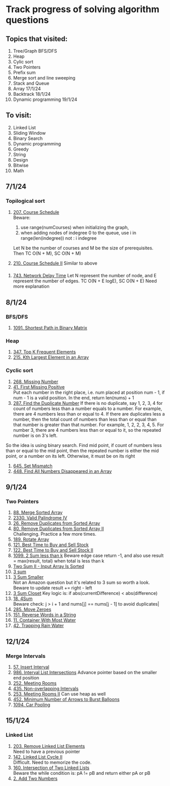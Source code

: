 # Track progress of solving algorithm questions

## Topics that visited:
1. Tree/Graph BFS/DFS
1. Heap
1. Cylic sort
2. Two Pointers
3. Prefix sum
4. Merge sort and line sweeping
1. Stack and Queue
2. Array 17/1/24
3. Backtrack 18/1/24
4. Dynamic programming 19/1/24
## To visit:
2. Linked List
3. Sliding Window
4. Binary Search
5. Dynamic programming
6. Greedy
8. String
10. Design
11. Bitwise
12. Math
## 7/1/24
### Topilogical sort
1. [207. Course Schedule](https://leetcode.com/problems/course-schedule)  
    Beware:  
    1. use range(numCourses) when initializing the graph,
    2. when adding nodes of indegree 0 to the queue, use i in range(len(indegree)) not : i indegree  
    
    Let N be the number of courses and M be the size of prerequisites. Then TC O(N + M), SC O(N + M)
1. [210. Course Schedule II](https://leetcode.com/problems/course-schedule-ii)
   Similar to above

###
1. [743. Network Delay Time](https://leetcode.com/problems/network-delay-time)
   Let N represent the number of node, and E represent the number of edges.
   TC O(N + E logE), SC O(N + E) Need more explanation

## 8/1/24

### BFS/DFS
1. [1091. Shortest Path in Binary Matrix](https://leetcode.com/problems/shortest-path-in-binary-matrix)

### Heap
1. [347. Top K Frequent Elements](https://leetcode.com/problems/top-k-frequent-elements) 
1. [215. Kth Largest Element in an Array](https://leetcode.com/problems/kth-largest-element-in-an-array)

### Cyclic sort
1. [268. Missing Number](https://leetcode.com/problems/missing-number)
1. [41. First Missing Positive](https://leetcode.com/problems/first-missing-positive/)   
Put each number in the right place, i.e. num placed at position num - 1, if num - 1 is a valid position. In the end, return len(nums) + 1
1. [287. Find the Duplicate Number](https://leetcode.com/problems/find-the-duplicate-number) 
If there is no duplicate, say 1, 2, 3, 4 for count of numbers less than a number equals to a number. For example, there are 4 numbers less than or equal to 4. If there are duplicates less a number, then the total count of numbers than less than or equal than that number is greater than that number. For example, 1, 2, 2, 3, 4, 5. For number 3, there are 4 numbers less than or equal to it, so the repeated number is on 3's left.

So the idea is using binary search. Find mid point, if count of numbers less than or equal to the mid point, then the repeated number is either the mid point, or a number on its left. Otherwise, it must be on its right
1. [645. Set Mismatch](https://leetcode.com/problems/set-mismatch) 
1. [448. Find All Numbers Disappeared in an Array](https://leetcode.com/problems/find-all-numbers-disappeared-in-an-array)  

## 9/1/24

### Two Pointers
1. [88. Merge Sorted Array](https://leetcode.com/problems/merge-sorted-array)
2. [2330. Valid Palindrome IV](https://leetcode.com/problems/valid-palindrome-iv)
3. [26. Remove Duplicates from Sorted Array](https://leetcode.com/problems/remove-duplicates-from-sorted-array/)
4. [80. Remove Duplicates from Sorted Array II](https://leetcode.com/problems/remove-duplicates-from-sorted-array-ii)  
   Challenging. Practice a few more times.
5. [189. Rotate Array](https://leetcode.com/problems/rotate-array)
6. [121. Best Time to Buy and Sell Stock](https://leetcode.com/problems/best-time-to-buy-and-sell-stock)
7. [122. Best Time to Buy and Sell Stock II](https://leetcode.com/problems/best-time-to-buy-and-sell-stock-ii)
8. [1099. 2 Sum less than k](https://leetcode.com/problems/two-sum-less-than-k) 
    Beware edge case return -1, and also use result = max(result, total) when total is less than k
9. [Two Sum II - Input Array Is Sorted](https://leetcode.com/problems/two-sum-ii-input-array-is-sorted)
10. [3 sum](https://leetcode.com/problems/3sum)
11. [3 Sum Smaller](https://leetcode.com/problems/3sum-smaller)  
    Not an Amazon question but it's related to 3 sum so worth a look. Beware to update result += right - left  
12. [3 Sum Closet](https://leetcode.com/problems/3sum-closest) 
    Key logic is: if abs(currentDifference) < abs(difference)
13. [18. 4Sum](https://leetcode.com/problems/4sum)  
     Beware check: j > i + 1 and nums[j] == nums[j - 1] to avoid duplicates|
14. [285. Move Zeroes](https://leetcode.com/problems/move-zeroes)
15. [151. Reverse Words in a String](https://leetcode.com/problems/reverse-words-in-a-string)
16. [11. Container With Most Water](https://leetcode.com/problems/container-with-most-water)
17. [42. Trapping Rain Water](https://leetcode.com/problems/trapping-rain-water)

## 12/1/24
### Merge Intervals
1. [57. Insert Interval](https://leetcode.com/problems/insert-interval/)
2. [986. Interval List Intersections](https://leetcode.com/problems/interval-list-intersections)
    Advance pointer based on the smaller end position
3. [252. Meeting Rooms](https://leetcode.com/problems/meeting-rooms)
4. [435. Non-overlapping Intervals](https://leetcode.com/problems/non-overlapping-intervals)
5. [253. Meeting Rooms II](https://leetcode.com/problems/meeting-rooms-ii)
   Can use heap as well
7. [452. Minimum Number of Arrows to Burst Balloons](https://leetcode.com/problems/minimum-number-of-arrows-to-burst-balloons)
8. [1094. Car Pooling](https://leetcode.com/problems/car-pooling)

## 15/1/24
### Linked List
1. [203. Remove Linked List Elements](https://leetcode.com/problems/remove-linked-list-elements)  
   Need to have a previous pointer
1. [142. Linked List Cycle II](https://leetcode.com/problems/linked-list-cycle-ii)  
   Difficult. Need to memorize the code.
1. [160. Intersection of Two Linked Lists](https://leetcode.com/problems/intersection-of-two-linked-lists)  
   Beware the while condition is: pA != pB and return either pA or pB
1. [2. Add Two Numbers](https://leetcode.com/problems/add-two-numbers/) 
   

